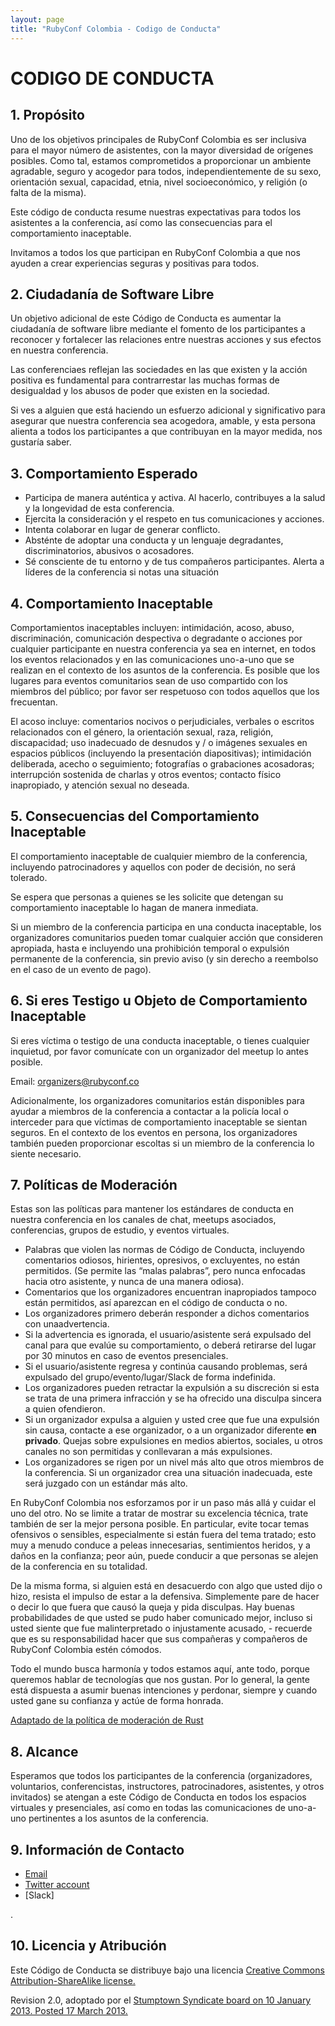 ```yaml
---
layout: page
title: "RubyConf Colombia - Codigo de Conducta"
---
```


# CODIGO DE CONDUCTA

## 1. Propósito

Uno de los objetivos principales de RubyConf Colombia es ser inclusiva para el mayor número de asistentes, con la mayor diversidad de orígenes posibles. Como tal, estamos comprometidos a proporcionar un ambiente agradable, seguro y acogedor para todos, independientemente de su sexo, orientación sexual, capacidad, etnia, nivel socioeconómico, y religión (o falta de la misma).

Este código de conducta resume nuestras expectativas para todos los asistentes a la conferencia, así como las consecuencias para el comportamiento inaceptable.

Invitamos a todos los que participan en RubyConf Colombia a que nos ayuden a crear experiencias seguras y positivas para todos.

## 2. Ciudadanía de Software Libre

Un objetivo adicional de este Código de Conducta es aumentar la ciudadanía de software libre mediante el fomento de los participantes a reconocer y fortalecer las relaciones entre nuestras acciones y sus efectos en nuestra conferencia.

Las conferenciaes reflejan las sociedades en las que existen y la acción positiva es fundamental para contrarrestar las muchas formas de desigualdad y los abusos de poder que existen en la sociedad.

Si ves a alguien que está haciendo un esfuerzo adicional y significativo para asegurar que nuestra conferencia sea acogedora, amable, y esta persona alienta a todos los participantes a que contribuyan en la mayor medida, nos gustaría saber.

## 3. Comportamiento Esperado

- Participa de manera auténtica y activa. Al hacerlo, contribuyes a la salud y la longevidad de esta conferencia.
- Ejercita la consideración y el respeto en tus comunicaciones y acciones.
- Intenta colaborar en lugar de generar conflicto.
- Absténte de adoptar una conducta y un lenguaje degradantes, discriminatorios, abusivos o acosadores.
- Sé consciente de tu entorno y de tus compañeros participantes. Alerta a líderes de la conferencia si notas una situación

## 4. Comportamiento Inaceptable

Comportamientos inaceptables incluyen: intimidación, acoso, abuso, discriminación, comunicación despectiva o degradante o acciones por cualquier participante en nuestra conferencia ya sea en internet, en todos los eventos relacionados y en las comunicaciones uno-a-uno que se realizan en el contexto de los asuntos de la conferencia. Es posible que los lugares para eventos comunitarios sean de uso compartido con los miembros del público; por favor ser respetuoso con todos aquellos que los frecuentan.

El acoso incluye: comentarios nocivos o perjudiciales, verbales o escritos relacionados con el género, la orientación sexual, raza, religión, discapacidad; uso inadecuado de desnudos y / o imágenes sexuales en espacios públicos (incluyendo la presentación diapositivas); intimidación deliberada, acecho o seguimiento; fotografías o grabaciones acosadoras; interrupción sostenida de charlas y otros eventos; contacto físico inapropiado, y atención sexual no deseada.

## 5. Consecuencias del Comportamiento Inaceptable

El comportamiento inaceptable de cualquier miembro de la conferencia, incluyendo patrocinadores y aquellos con poder de decisión, no será tolerado.

Se espera que personas a quienes se les solicite que detengan su comportamiento inaceptable lo hagan de manera inmediata.

Si un miembro de la conferencia participa en una conducta inaceptable, los organizadores comunitarios pueden tomar cualquier acción que consideren apropiada, hasta e incluyendo una prohibición temporal o expulsión permanente de la conferencia, sin previo aviso (y sin derecho a reembolso en el caso de un evento de pago).

## 6. Si eres Testigo u Objeto de Comportamiento Inaceptable
Si eres víctima o testigo de una conducta inaceptable, o tienes cualquier inquietud, por favor comunícate con un organizador del meetup lo antes posible.

Email: organizers@rubyconf.co

Adicionalmente, los organizadores comunitarios están disponibles para ayudar a miembros de la conferencia a contactar a la policía local o interceder para que víctimas de comportamiento inaceptable se sientan seguros. En el contexto de los eventos en persona, los organizadores también pueden proporcionar escoltas si un miembro de la conferencia lo siente necesario.

## 7. Políticas de Moderación

Estas son las políticas para mantener los estándares de conducta en nuestra conferencia en los canales de chat, meetups asociados, conferencias, grupos de estudio, y eventos virtuales.

- Palabras que violen las normas de Código de Conducta, incluyendo comentarios odiosos, hirientes, opresivos, o excluyentes, no están permitidos. (Se permite las “malas palabras”, pero nunca enfocadas hacia otro asistente, y nunca de una manera odiosa).
- Comentarios que los organizadores encuentran inapropiados tampoco están permitidos, así aparezcan en el código de conducta o no.
- Los organizadores primero deberán responder a dichos comentarios con unaadvertencia.
- Si la advertencia es ignorada, el usuario/asistente será expulsado del canal para que evalúe su comportamiento, o deberá retirarse del lugar por 30 minutos en caso de eventos presenciales.
- Si el usuario/asistente regresa y continúa causando problemas, será expulsado del grupo/evento/lugar/Slack de forma indefinida.
- Los organizadores pueden retractar la expulsión a su discreción si esta se trata de una primera infracción y se ha ofrecido una disculpa sincera a quien ofendieron.
- Si un organizador expulsa a alguien y usted cree que fue una expulsión sin causa, contacte a ese organizador, o a un organizador diferente <strong>en privado</strong>. Quejas sobre expulsiones en medios abiertos, sociales, u otros canales no son permitidas y conllevaran a más expulsiones.
- Los organizadores se rigen por un nivel más alto que otros miembros de la conferencia. Si un organizador crea una situación inadecuada, este será juzgado con un estándar más alto.

En RubyConf Colombia nos esforzamos por ir un paso más allá y cuidar el uno del otro. No se limite a tratar de mostrar su excelencia técnica, trate también de ser la mejor persona posible. En particular, evite tocar temas ofensivos o sensibles, especialmente si están fuera del tema tratado; esto muy a menudo conduce a peleas innecesarias, sentimientos heridos, y a daños en la confianza; peor aún, puede conducir a que personas se alejen de la conferencia en su totalidad.

De la misma forma, si alguien está en desacuerdo con algo que usted dijo o hizo, resista el impulso de estar a la defensiva. Simplemente pare de hacer o decir lo que fuera que causó la queja y pida disculpas. Hay buenas probabilidades de que usted se pudo haber comunicado mejor, incluso si usted siente que fue malinterpretado o injustamente acusado, - recuerde que es su responsabilidad hacer que sus compañeras y compañeros de RubyConf Colombia estén cómodos.

Todo el mundo busca harmonía y todos estamos aquí, ante todo, porque queremos hablar de tecnologías que nos gustan. Por lo general, la gente está dispuesta a asumir buenas intenciones y perdonar, siempre y cuando usted gane su confianza y actúe de forma honrada.

[Adaptado de la política de moderación de Rust](https://www.rust-lang.org/conduct.html")


## 8. Alcance

Esperamos que todos los participantes de la conferencia (organizadores, voluntarios, conferencistas, instructores, patrocinadores, asistentes, y otros invitados) se atengan a este Código de Conducta en todos los espacios virtuales y presenciales, así como en todas las comunicaciones de uno-a-uno pertinentes a los asuntos de la conferencia.

## 9. Información de Contacto

- [Email](mailto:organizers@rubyconf.co)
- [Twitter account](https://twitter.com/RubyConfCo)
- [Slack]

.
## 10. Licencia y Atribución

Este Código de Conducta se distribuye bajo una licencia [Creative Commons Attribution-ShareAlike license.](http://creativecommons.org/licenses/by-sa/3.0/)

Revision 2.0, adoptado por el [Stumptown Syndicate board on 10 January 2013. Posted 17 March 2013.](http://stumptownsyndicate.org/)
